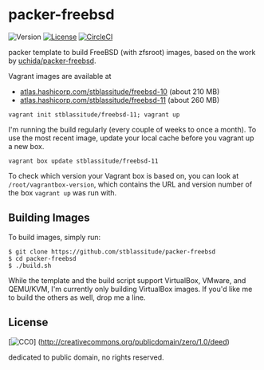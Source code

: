 # packer-freebsd

![Version](https://img.shields.io/github/tag/stblassitude/packer-freebsd.svg?maxAge=2592000)
[![License](https://img.shields.io/github/license/stblassitude/packer-freebsd.svg?maxAge=2592000)](http://creativecommons.org/publicdomain/zero/1.0/deed)
[![CircleCI](https://img.shields.io/circleci/project/stblassitude/packer-freebsd.svg?maxAge=2592000)](https://circleci.com/gh/stblassitude/packer-freebsd)

packer template to build FreeBSD (with zfsroot) images, based on the work
by [uchida/packer-freebsd](https://github.com/uchida/packer-freebsd).

Vagrant images are available at
- [atlas.hashicorp.com/stblassitude/freebsd-10](https://atlas.hashicorp.com/stblassitude/boxes/freebsd-10)
  (about 210 MB)
- [atlas.hashicorp.com/stblassitude/freebsd-11](https://atlas.hashicorp.com/stblassitude/boxes/freebsd-11)
  (about 260 MB)

```console
vagrant init stblassitude/freebsd-11; vagrant up
```

I'm running the build regularly (every couple of weeks to once a month). To use
the most recent image, update your local cache before you vagrant up a new box.

```console
vagrant box update stblassitude/freebsd-11
```

To check which version your Vagrant box is based on, you can look at
`/root/vagrantbox-version`, which contains the URL and version number of the box
`vagrant up` was run with.

## Building Images

To build images, simply run:

```console
$ git clone https://github.com/stblassitude/packer-freebsd
$ cd packer-freebsd
$ ./build.sh
```

While the template and the build script support VirtualBox, VMware, and
QEMU/KVM, I'm currently only building VirtualBox images.  If you'd like me to
build the others as well, drop me a line.

## License

[![CC0](http://i.creativecommons.org/p/zero/1.0/88x31.png "CC0")]
(http://creativecommons.org/publicdomain/zero/1.0/deed)

dedicated to public domain, no rights reserved.
